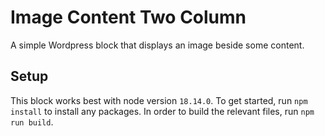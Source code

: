 # Image Content Two Column

A simple Wordpress block that displays an image beside some content.

## Setup

This block works best with node version `18.14.0`. To get started, run `npm install` to install any packages. In order to build the relevant files, run `npm run build`.